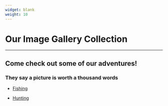 ```yaml
---
widget: blank
weight: 10
---
```


# **Our Image Gallery Collection**

---

## **Come check out some of our adventures!**

### They say a picture is worth a thousand words

- [Fishing](#fishing)

- [Hunting](#hunting)
